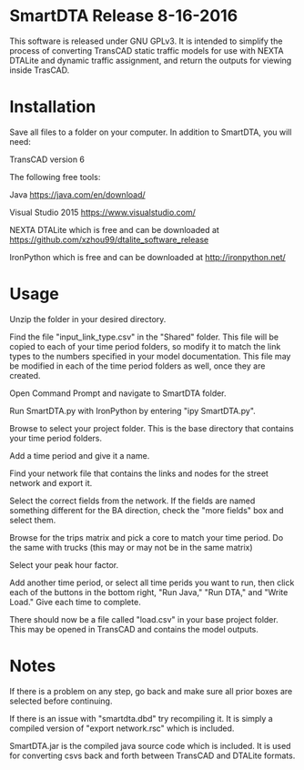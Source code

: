 # SmartDTA Release 8-16-2016
This software is released under GNU GPLv3.  It is intended to simplify the process of converting TransCAD static traffic models for use with NEXTA DTALite and dynamic traffic assignment, and return the outputs for viewing inside TrasCAD.

# Installation
Save all files to a folder on your computer.  In addition to SmartDTA, you will need:

TransCAD version 6

The following free tools:

Java https://java.com/en/download/

Visual Studio 2015  https://www.visualstudio.com/

NEXTA DTALite which is free and can be downloaded at https://github.com/xzhou99/dtalite_software_release

IronPython which is free and can be downloaded at http://ironpython.net/

# Usage
Unzip the folder in your desired directory.

Find the file "input_link_type.csv" in the "Shared" folder.  This file will be copied to each of your time period folders, so modify it to match the link types to the numbers specified in your model documentation.  This file may be modified in each of the time period folders as well, once they are created.

Open Command Prompt and navigate to SmartDTA folder.

Run SmartDTA.py with IronPython by entering "ipy SmartDTA.py".

Browse to select your project folder.  This is the base directory that contains your time period folders.

Add a time period and give it a name.

Find your network file that contains the links and nodes for the street network and export it.

Select the correct fields from the network.  If the fields are named something different for the BA direction, check the "more fields" box and select them.

Browse for the trips matrix and pick a core to match your time period.  Do the same with trucks (this may or may not be in the same matrix)

Select your peak hour factor.

Add another time period, or select all time perids you want to run, then click each of the buttons in the bottom right, "Run Java," "Run DTA," and "Write Load."  Give each time to complete.

There should now be a file called "load.csv" in your base project folder.  This may be opened in TransCAD and contains the model outputs.

# Notes

If there is a problem on any step, go back and make sure all prior boxes are selected before continuing.

If there is an issue with "smartdta.dbd" try recompiling it.  It is simply a compiled version of "export network.rsc" which is included.

SmartDTA.jar is the compiled java source code which is included.  It is used for converting csvs back and forth between TransCAD and DTALite formats.
